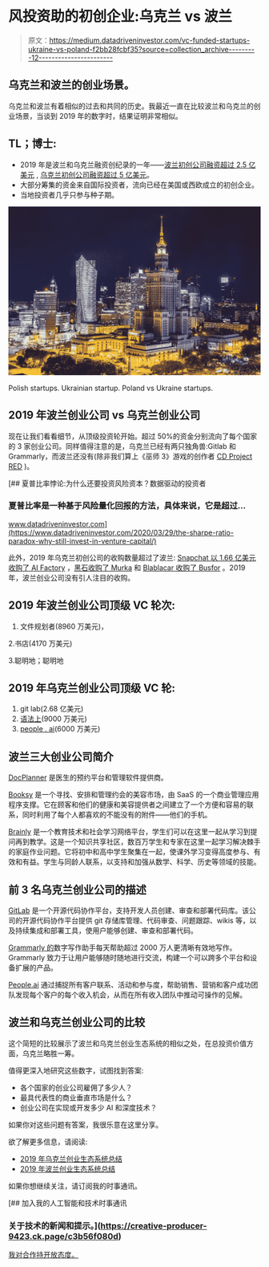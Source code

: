 # 风投资助的初创企业:乌克兰 vs 波兰

> 原文：<https://medium.datadriveninvestor.com/vc-funded-startups-ukraine-vs-poland-f2bb28fcbf35?source=collection_archive---------12----------------------->

## 乌克兰和波兰的创业场景。

乌克兰和波兰有着相似的过去和共同的历史。我最近一直在比较波兰和乌克兰的创业场景，当谈到 2019 年的数字时，结果证明非常相似。

## TL；博士:

*   2019 年是波兰和乌克兰融资创纪录的一年——[波兰初创公司融资超过 2.5 亿美元](https://businessinsider.com.pl/firmy/inwestycje-w-polskie-startupy-w-2019-roku/fcbnrl8) , [乌克兰初创公司融资超过 5 亿美元](https://intellinews.com/ukraine-born-startups-raised-more-than-half-a-billion-dollars-in-2019-178369/?source=cee-telecoms-media-it-newswatch)。
*   大部分筹集的资金来自国际投资者，流向已经在美国或西欧成立的初创企业。
*   当地投资者几乎只参与种子期。

![](img/24bb727ef848d8c47e04c080904966ab.png)

Polish startups. Ukrainian startup. Poland vs Ukraine startups.

## 2019 年波兰创业公司 vs 乌克兰创业公司

现在让我们看看细节，从顶级投资轮开始。超过 50%的资金分别流向了每个国家的 3 家创业公司。同样值得注意的是，乌克兰已经有两只独角兽:Gitlab 和 Grammarly，而波兰还没有(除非我们算上《巫师 3》游戏的创作者 [CD Project RED](https://en.cdprojektred.com/) )。

[](https://www.datadriveninvestor.com/2020/03/29/the-sharpe-ratio-paradox-why-still-invest-in-venture-capital/) [## 夏普比率悖论:为什么还要投资风险资本？数据驱动的投资者

### 夏普比率是一种基于风险量化回报的方法，具体来说，它是超过…

www.datadriveninvestor.com](https://www.datadriveninvestor.com/2020/03/29/the-sharpe-ratio-paradox-why-still-invest-in-venture-capital/) 

此外，2019 年乌克兰初创公司的收购数量超过了波兰: [Snapchat 以 1.66 亿美元收购了 AI Factory](https://techcrunch.com/2020/01/03/snapchat-quietly-acquired-ai-factory-the-company-behind-its-new-cameos-feature-for-166m/) ，[黑石收购了 Murka](https://www.kyivpost.com/ukraine-politics/us-blackstone-buying-ukrainian-social-casino-developer-murka.html) 和 [Blablacar 收购了 Busfor](https://www.ewdn.com/2019/12/13/blablacar-completes-acquisition-of-bus-ticketing-platform-busfor/) 。2019 年，波兰创业公司没有引人注目的收购。

## **2019 年波兰创业公司顶级 VC 轮次:**

1.  文件规划者(8960 万美元)，

2.书店(4170 万美元)

3.聪明地；聪明地

## **2019 年乌克兰创业公司顶级 VC 轮:**

1.  git lab(2.68 亿美元)
2.  [语法上](http://grammarly.com)(9000 万美元)
3.  [people . ai](http://people.ai)(6000 万美元)

## **波兰三大创业公司简介**

[DocPlanner](http://docplanner.com) 是医生的预约平台和管理软件提供商。

[Booksy](http://booksy.com) 是一个寻找、安排和管理约会的美容市场，由 SaaS 的一个商业管理应用程序支撑。它在顾客和他们的健康和美容提供者之间建立了一个方便和容易的联系，同时利用了每个人都喜欢的不能没有的附件——他们的手机。

[Brainly](http://brainly.com) 是一个教育技术和社会学习网络平台，学生们可以在这里一起从学习到提问再到教学。这是一个知识共享社区，数百万学生和专家在这里一起学习解决棘手的家庭作业问题。它将初中和高中学生聚集在一起，使课外学习变得高度参与、有效和有益。学生与同龄人联系，以支持和加强从数学、科学、历史等领域的技能。

## 前 3 名乌克兰创业公司的描述

[GitLab](http://gitlab.com) 是一个开源代码协作平台，支持开发人员创建、审查和部署代码库。该公司的开源代码协作平台提供 git 存储库管理、代码审查、问题跟踪、wikis 等，以及持续集成和部署工具，使用户能够创建、审查和部署代码。

[Grammarly 的](http://grammarly.com)数字写作助手每天帮助超过 2000 万人更清晰有效地写作。Grammarly 致力于让用户能够随时随地进行交流，构建一个可以跨多个平台和设备扩展的产品。

[People.ai](http://people.ai) 通过捕捉所有客户联系、活动和参与度，帮助销售、营销和客户成功团队发现每个客户的每个收入机会，从而在所有收入团队中推动可操作的见解。

## 波兰和乌克兰创业公司的比较

这个简短的比较展示了波兰和乌克兰创业生态系统的相似之处，在总投资价值方面，乌克兰略胜一筹。

值得更深入地研究这些数字，试图找到答案:

*   各个国家的创业公司雇佣了多少人？
*   最具代表性的商业垂直市场是什么？
*   创业公司在实现或开发多少 AI 和深度技术？

如果你对这些问题有答案，我很乐意在这里分享。

欲了解更多信息，请阅读:

*   [2019 年乌克兰创业生态系统总结](https://www.uadn.net/2020/03/12/report-ukraine-born-startups-raised-more-than-half-a-billion-usd-in-2019/)
*   [2019 年波兰创业生态系统总结](https://businessinsider.com.pl/firmy/inwestycje-w-polskie-startupy-w-2019-roku/fcbnrl8)

如果你想继续关注，请订阅我的时事通讯。

[](https://creative-producer-9423.ck.page/c3b56f080d) [## 加入我的人工智能和技术时事通讯

### 关于技术的新闻和提示。](https://creative-producer-9423.ck.page/c3b56f080d) 

[我对合作持开放态度。](http://www.ulam.ai)